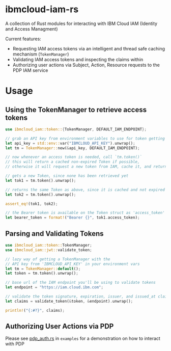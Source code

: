 # ibmcloud-iam-rs
A collection of Rust modules for interacting with IBM Cloud IAM (Identity and Access Managment)

Current features:
  - Requesting IAM access tokens via an intelligent and thread safe caching mechanism (`TokenManager`)
  - Validating IAM access tokens and inspecting the claims within
  - Authorizing user actions via Subject, Action, Resource requests to the PDP IAM service

# Usage

## Using the TokenManager to retrieve access tokens
```rust
use ibmcloud_iam::token::{TokenManager, DEFAULT_IAM_ENDPOINT};

// grab an API key from environment variables to use for token getting purposes
let api_key = std::env::var("IBMCLOUD_API_KEY").unwrap();
let tm = TokenManager::new(&api_key, DEFAULT_IAM_ENDPOINT);

// now whenever an access token is needed, call `tm.token()`
// this will return a cached non-expired Token if possible,
// otherwise it will request a new token from IAM, cache it, and return it

// gets a new Token, since none has been retrieved yet
let tok1 = tm.token().unwrap();

// returns the same Token as above, since it is cached and not expired
let tok2 = tm.token().unwrap();

assert_eq!(tok1, tok2);

// the Bearer token is available on the Token struct as 'access_token'
let bearer_token = format!("Bearer {}", tok1.access_token);
```

## Parsing and Validating Tokens

```rust
use ibmcloud_iam::token::TokenManager;
use ibmcloud_iam::jwt::validate_token;

// lazy way of getting a TokenManager with the
// API key from 'IBMCLOUD_API_KEY' in your environment vars
let tm = TokenManager::default();
let token = tm.token().unwrap();

// base url of the IAM endpoint you'll be using to validate tokens
let endpoint = "https://iam.cloud.ibm.com";

// validate the token signature, expiration, issuer, and issued_at claims, and return all the claims
let claims = validate_token(&token, &endpoint).unwrap();

println!("{:#?}", claims);
```

## Authorizing User Actions via PDP

Please see [pdp_auth.rs](examples/pdp_auth.rs) in `examples` for a demonstration on how to interact with PDP
